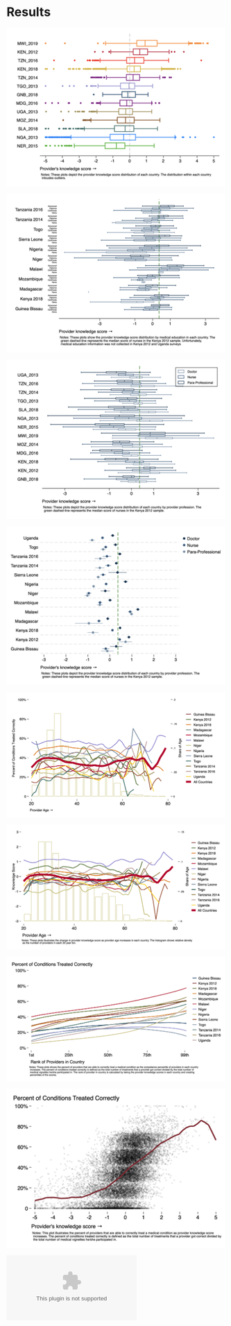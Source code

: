 # Results



![](prov_knowledge.png)

![](prov_mededu.png)

![](cadre_knowledge.png)

![](scatter_cadre_knowledge.png)

![](treat_scatter_age.png)

![](treat_knowledge_score.png)

![](treat_percentile_lowess_2.png)

![](treat_scatter_knowledge.png)

![](Regression_Results.csv)